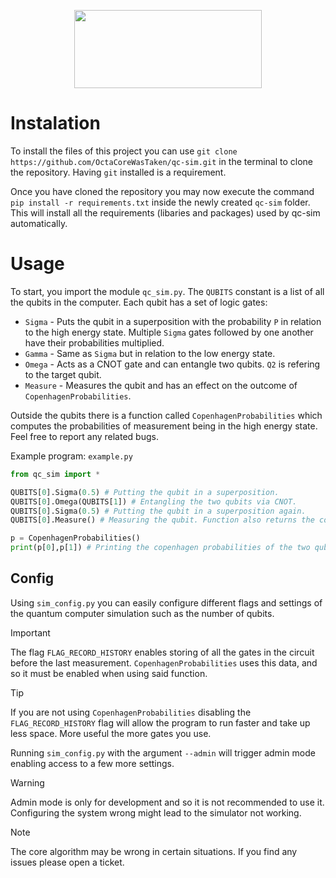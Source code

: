 <p align="center">
  <img width="300" height="125" src="https://github.com/OctaCoreWasTaken/qc-sim/blob/octa/CopProb_fix/qc-sim_logo.png">
</p>

# Instalation
To install the files of this project you can use `git clone https://github.com/OctaCoreWasTaken/qc-sim.git` in the terminal to clone
the repository. Having `git` installed is a requirement.

Once you have cloned the repository you may now execute the command `pip install -r requirements.txt` inside the 
newly created `qc-sim` folder. This will install all the requirements (libaries and packages) used by qc-sim automatically.

# Usage

To start, you import the module `qc_sim.py`. The `QUBITS` constant is a list of all the qubits in the computer. Each qubit has a set of logic gates:
  - `Sigma` - Puts the qubit in a superposition with the probability `P` in relation to the high energy state. Multiple `Sigma` gates followed by one another have their probabilities multiplied.
  - `Gamma` - Same as `Sigma` but in relation to the low energy state.
  - `Omega` - Acts as a CNOT gate and can entangle two qubits. `Q2` is refering to the target qubit.
  - `Measure` - Measures the qubit and has an effect on the outcome of `CopenhagenProbabilities`.

Outside the qubits there is a function called `CopenhagenProbabilities` which computes the probabilities of measurement being in the high
energy state. Feel free to report any related bugs.

Example program: `example.py`
```python
from qc_sim import *

QUBITS[0].Sigma(0.5) # Putting the qubit in a superposition.
QUBITS[0].Omega(QUBITS[1]) # Entangling the two qubits via CNOT.
QUBITS[0].Sigma(0.5) # Putting the qubit in a superposition again.
QUBITS[0].Measure() # Measuring the qubit. Function also returns the collapsed value.

p = CopenhagenProbabilities()
print(p[0],p[1]) # Printing the copenhagen probabilities of the two qubits q0 and q1.
```

## Config
Using `sim_config.py` you can easily configure different flags and settings of the quantum computer simulation such as the number of
qubits.

> [!IMPORTANT]
> The flag `FLAG_RECORD_HISTORY` enables storing of all the gates in the circuit before the last measurement. 
> `CopenhagenProbabilities` uses this data, and so it must be enabled when using said function.

> [!TIP]
> If you are not using `CopenhagenProbabilities` disabling the `FLAG_RECORD_HISTORY` flag will allow the program to run faster and
> take up less space. More useful the more gates you use.

Running `sim_config.py` with the argument `--admin` will trigger admin mode enabling access to a few more settings.

> [!WARNING]
> Admin mode is only for development and so it is not recommended to use it.
> Configuring the system wrong might lead to the simulator not working.

> [!NOTE]
> The core algorithm may be wrong in certain situations. If you find any issues please open a ticket.
